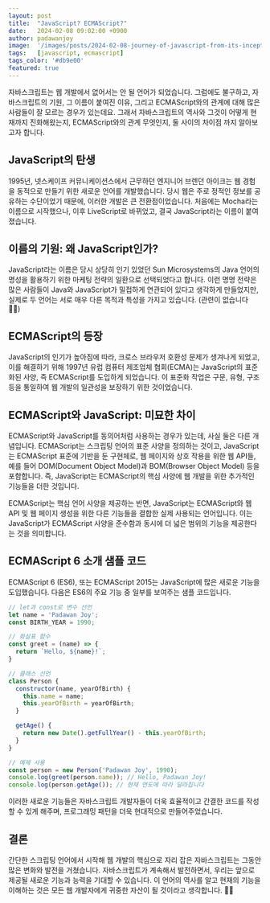 ```yaml
---
layout: post
title:  "JavaScript? ECMAScript?"
date:   2024-02-08 09:02:00 +0900
author: padawanjoy
image:  '/images/posts/2024-02-08-journey-of-javascript-from-its-inception-to-ecmascript/01.png'
tags:   [javascript, ecmascript]
tags_color: '#db9e00'
featured: true
---
```

자바스크립트는 웹 개발에서 없어서는 안 될 언어가 되었습니다. 그럼에도 불구하고, 자바스크립트의 기원, 그 이름이 붙여진 이유, 그리고 ECMAScript와의 관계에 대해 많은 사람들이 잘 모르는 경우가 있는데요. 그래서 자바스크립트의 역사와 그것이 어떻게 현재까지 진화해왔는지, ECMAScript와의 관계 무엇인지, 둘 사이의 차이점 까지 알아보고자 합니다.

## JavaScript의 탄생

1995년, 넷스케이프 커뮤니케이션스에서 근무하던 엔지니어 브렌던 아이크는 웹 경험을 동적으로 만들기 위한 새로운 언어를 개발했습니다. 당시 웹은 주로 정적인 정보를 공유하는 수단이었기 때문에, 이러한 개발은 큰 전환점이었습니다. 처음에는 Mocha라는 이름으로 시작했으나, 이후 LiveScript로 바뀌었고, 결국 JavaScript라는 이름이 붙여졌습니다.

## 이름의 기원: 왜 JavaScript인가?

JavaScript라는 이름은 당시 상당히 인기 있었던 Sun Microsystems의 Java 언어의 명성을 활용하기 위한 마케팅 전략의 일환으로 선택되었다고 합니다. 이런 명명 전략은 많은 사람들이 Java와 JavaScript가 밀접하게 연관되어 있다고 생각하게 만들었지만, 실제로 두 언어는 서로 매우 다른 목적과 특성을 가지고 있습니다. (관련이 없습니다 🙅‍♂️)

## ECMAScript의 등장

JavaScript의 인기가 높아짐에 따라, 크로스 브라우저 호환성 문제가 생겨나게 되었고, 이를 해결하기 위해 1997년 유럽 컴퓨터 제조업체 협회(ECMA)는 JavaScript의 표준화된 사양, 즉 ECMAScript를 도입하게 되었습니다. 이 표준화 작업은 구문, 유형, 구조 등을 통일하여 웹 개발의 일관성을 보장하기 위한 것이었습니다.

## ECMAScript와 JavaScript: 미묘한 차이

ECMAScript와 JavaScript를 동의어처럼 사용하는 경우가 있는데, 사실 둘은 다른 개념입니다. ECMAScript는 스크립팅 언어의 표준 사양을 정의하는 것이고, JavaScript는 ECMAScript 표준에 기반을 둔 구현체로, 웹 페이지와 상호 작용을 위한 웹 API들, 예를 들어 DOM(Document Object Model)과 BOM(Browser Object Model) 등을 포함합니다. 즉, JavaScript는 ECMAScript의 핵심 사양에 웹 개발을 위한 추가적인 기능들을 더한 것입니다.

ECMAScript는 핵심 언어 사양을 제공하는 반면, JavaScript는 ECMAScript와 웹 API 및 웹 페이지 생성을 위한 다른 기능들을 결합한 실제 사용되는 언어입니다. 이는 JavaScript가 ECMAScript 사양을 준수함과 동시에 더 넓은 범위의 기능을 제공한다는 것을 의미합니다.

## ECMAScript 6 소개 샘플 코드

ECMAScript 6 (ES6), 또는 ECMAScript 2015는 JavaScript에 많은 새로운 기능을 도입했습니다. 다음은 ES6의 주요 기능 중 일부를 보여주는 샘플 코드입니다.

```javascript
// let과 const로 변수 선언
let name = 'Padawan Joy';
const BIRTH_YEAR = 1990;

// 화살표 함수
const greet = (name) => {
  return `Hello, ${name}!`;
}

// 클래스 선언
class Person {
  constructor(name, yearOfBirth) {
    this.name = name;
    this.yearOfBirth = yearOfBirth;
  }

  getAge() {
    return new Date().getFullYear() - this.yearOfBirth;
  }
}

// 예제 사용
const person = new Person('Padawan Joy', 1990);
console.log(greet(person.name)); // Hello, Padawan Joy!
console.log(person.getAge()); // 현재 연도에 따라 달라집니다
```

이러한 새로운 기능들은 자바스크립트 개발자들이 더욱 효율적이고 간결한 코드를 작성할 수 있게 해주며, 프로그래밍 패턴을 더욱 현대적으로 만들어주었습니다.

## 결론

간단한 스크립팅 언어에서 시작해 웹 개발의 핵심으로 자리 잡은 자바스크립트는 그동안 많은 변화와 발전을 거쳤습니다. 자바스크립트가 계속해서 발전하면서, 우리는 앞으로 제공될 새로운 기능과 능력을 기대할 수 있습니다. 이 언어의 역사를 알고 현재의 기능을 이해하는 것은 모든 웹 개발자에게 귀중한 자산이 될 것이라고 생각합니다. 🙋‍♂️